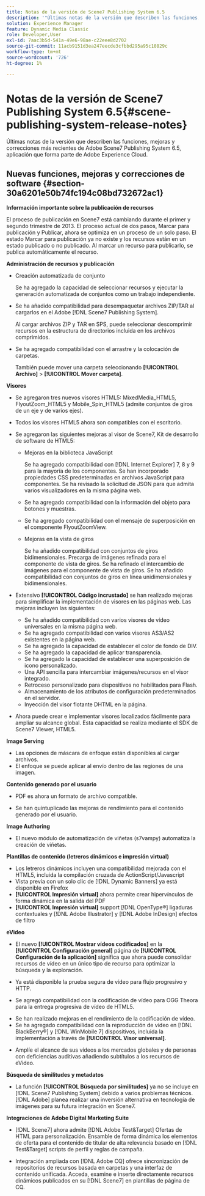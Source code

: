 ```yaml
---
title: Notas de la versión de Scene7 Publishing System 6.5
description: '"Últimas notas de la versión que describen las funciones, mejoras y correcciones más recientes de Adobe Scene7 Publishing System 6.5, aplicación que forma parte de la solución Adobe Experience Manager en Adobe Experience Cloud".'
solution: Experience Manager
feature: Dynamic Media Classic
role: Developer,User
exl-id: 7aac3b5d-541a-49e6-98ae-c22eee8d2702
source-git-commit: 11acb9151d3ea247eecde3cfbbd295a95c10829c
workflow-type: tm+mt
source-wordcount: '726'
ht-degree: 1%

---
```


# Notas de la versión de Scene7 Publishing System 6.5{#scene-publishing-system-release-notes}

Últimas notas de la versión que describen las funciones, mejoras y correcciones más recientes de Adobe Scene7 Publishing System 6.5, aplicación que forma parte de Adobe Experience Cloud.

## Nuevas funciones, mejoras y correcciones de software {#section-30a6201e50b74fc194c08bd732672ac1}

**Información importante sobre la publicación de recursos**

El proceso de publicación en Scene7 está cambiando durante el primer y segundo trimestre de 2013. El proceso actual de dos pasos, Marcar para publicación y Publicar, ahora se optimiza en un proceso de un solo paso. El estado Marcar para publicación ya no existe y los recursos están en un estado publicado o no publicado. Al marcar un recurso para publicarlo, se publica automáticamente el recurso.

**Administración de recursos y publicación**

* Creación automatizada de conjunto

   Se ha agregado la capacidad de seleccionar recursos y ejecutar la generación automatizada de conjuntos como un trabajo independiente.
* Se ha añadido compatibilidad para desempaquetar archivos ZIP/TAR al cargarlos en el Adobe [!DNL Scene7 Publishing System].

   Al cargar archivos ZIP y TAR en SPS, puede seleccionar descomprimir recursos en la estructura de directorios incluida en los archivos comprimidos.

* Se ha agregado compatibilidad con el arrastre y la colocación de carpetas.

   También puede mover una carpeta seleccionando **[!UICONTROL Archivo]** > **[!UICONTROL Mover carpeta]**.

**Visores**

* Se agregaron tres nuevos visores HTML5: MixedMedia_HTML5, FlyoutZoom_HTML5 y Mobile_Spin_HTML5 (admite conjuntos de giros de un eje y de varios ejes).

<!-- 
  [More information](http://help.adobe.com/en_US/scene7/using/WS6E593DEA-7D81-4cd6-84B0-85E8BB274176.html#WS1c46793299cf21d77e926d1613177f0a020-8000.html).  -->
* Todos los visores HTML5 ahora son compatibles con el escritorio.

<!--   [More information](http://help.adobe.com/en_US/scene7/using/WS6E593DEA-7D81-4cd6-84B0-85E8BB274176.html#WS1c46793299cf21d77e926d1613177f0a020-8000.html). -->
* Se agregaron las siguientes mejoras al visor de Scene7, Kit de desarrollo de software de HTML5:

   * Mejoras en la biblioteca JavaScript

      Se ha agregado compatibilidad con [!DNL Internet Explorer] 7, 8 y 9 para la mayoría de los componentes. Se han incorporado propiedades CSS predeterminadas en archivos JavaScript para componentes. Se ha revisado la solicitud de JSON para que admita varios visualizadores en la misma página web.

   * Se ha agregado compatibilidad con la información del objeto para botones y muestras.
   * Se ha agregado compatibilidad con el mensaje de superposición en el componente FlyoutZoomView.
   * Mejoras en la vista de giros

      Se ha añadido compatibilidad con conjuntos de giros bidimensionales. Precarga de imágenes refinada para el componente de vista de giros. Se ha refinado el intercambio de imágenes para el componente de vista de giros. Se ha añadido compatibilidad con conjuntos de giros en línea unidimensionales y bidimensionales.

* Extensivo **[!UICONTROL Código incrustado]** se han realizado mejoras para simplificar la implementación de visores en las páginas web. Las mejoras incluyen las siguientes:

   * Se ha añadido compatibilidad con varios visores de vídeo universales en la misma página web.
   * Se ha agregado compatibilidad con varios visores AS3/AS2 existentes en la página web.
   * Se ha agregado la capacidad de establecer el color de fondo de DIV.
   * Se ha agregado la capacidad de aplicar transparencia.
   * Se ha agregado la capacidad de establecer una superposición de icono personalizado.
   * Una API sencilla para intercambiar imágenes/recursos en el visor integrado.
   * Retroceso personalizado para dispositivos no habilitados para Flash.
   * Almacenamiento de los atributos de configuración predeterminados en el servidor.
   * Inyección del visor flotante DHTML en la página.

* Ahora puede crear e implementar visores localizados fácilmente para ampliar su alcance global. Esta capacidad se realiza mediante el SDK de Scene7 Viewer, HTML5.

**Image Serving**

* Las opciones de máscara de enfoque están disponibles al cargar archivos.
* El enfoque se puede aplicar al envío dentro de las regiones de una imagen.

**Contenido generado por el usuario**

* PDF es ahora un formato de archivo compatible.

<!--   [More information](http://help.adobe.com/en_US/scene7/using/WSe8b0455615e2dc47-2df907a712f31201b35-8000.html).  -->
* Se han quintuplicado las mejoras de rendimiento para el contenido generado por el usuario.

**Image Authoring**

* El nuevo módulo de automatización de viñetas (s7vampy) automatiza la creación de viñetas.

**Plantillas de contenido (letreros dinámicos e impresión virtual)**

* Los letreros dinámicos incluyen una compatibilidad mejorada con el HTML5, incluida la compilación cruzada de ActionScript/Javascript
* Vista previa con un solo clic de [!DNL Dynamic Banners] ya está disponible en Firefox
* **[!UICONTROL Impresión virtual]** ahora permite crear hipervínculos de forma dinámica en la salida del PDF
* **[!UICONTROL Impresión virtual]** support [!DNL OpenType®] ligaduras contextuales y [!DNL Adobe Illustrator] y [!DNL Adobe InDesign] efectos de filtro

**eVideo**

* El nuevo **[!UICONTROL Mostrar vídeos codificados]** en la **[!UICONTROL Configuración general]** página de **[!UICONTROL Configuración de la aplicación]** significa que ahora puede consolidar recursos de vídeo en un único tipo de recurso para optimizar la búsqueda y la exploración.

<!--   [More information](http://help.adobe.com/en_US/scene7/using/WSCCBA9D3A-06A3-4f29-AF6B-36CBB2A655F1.html).  -->

* Ya está disponible la prueba segura de vídeo para flujo progresivo y HTTP.

<!--   [More information](http://help.adobe.com/en_US/scene7/using/WSd968ca97bf01df72-5efde3a123268dd80f5-8000.html). -->
* Se agregó compatibilidad con la codificación de vídeo para OGG Theora para la entrega progresiva de vídeo de HTML5.

<!--   [More information](http://help.adobe.com/en_US/scene7/using/WSE86ACF2B-BD50-4c48-A1D7-9CD4405B62D0.html#WS1c46793299cf21d7-39fae9c1131ba8968f7-7fff.html). -->
* Se han realizado mejoras en el rendimiento de la codificación de vídeo.
* Se ha agregado compatibilidad con la reproducción de vídeo en [!DNL BlackBerry®] y [!DNL WinMobile 7] dispositivos, incluida la implementación a través de **[!UICONTROL Visor universal]**.

<!--   [More information](http://help.adobe.com/en_US/scene7/using/WS6E593DEA-7D81-4cd6-84B0-85E8BB274176.html#WS1c46793299cf21d77e926d1613177f0a020-8000.html) or the [eVideo chapter](http://help.adobe.com/en_US/scene7/using/WS53492AE1-6029-45d8-BF80-F4B5CF33EB08.html). -->

* Amplíe el alcance de sus vídeos a los mercados globales y de personas con deficiencias auditivas añadiendo subtítulos a los recursos de eVideo.

<!--   See [More information](http://help.adobe.com/en_US/scene7/using/WS98ca2e6790647c06-6f6f53e137b959f094-8000.html). -->

**Búsqueda de similitudes y metadatos**

* La función **[!UICONTROL Búsqueda por similitudes]** ya no se incluye en [!DNL Scene7 Publishing System] debido a varios problemas técnicos. [!DNL Adobe] planea realizar una inversión alternativa en tecnología de imágenes para su futura integración en Scene7.

**Integraciones de Adobe Digital Marketing Suite**

* [!DNL Scene7] ahora admite [!DNL Adobe Test&Target] Ofertas de HTML para personalización. Ensamble de forma dinámica los elementos de oferta para el contenido de titular de alta relevancia basado en [!DNL Test&Target] scripts de perfil y reglas de campaña.

* Integración ampliada con [!DNL Adobe CQ] ofrece sincronización de repositorios de recursos basada en carpetas y una interfaz de contenido unificada. Acceda, examine e inserte directamente recursos dinámicos publicados en su [!DNL Scene7] en plantillas de página de CQ.
